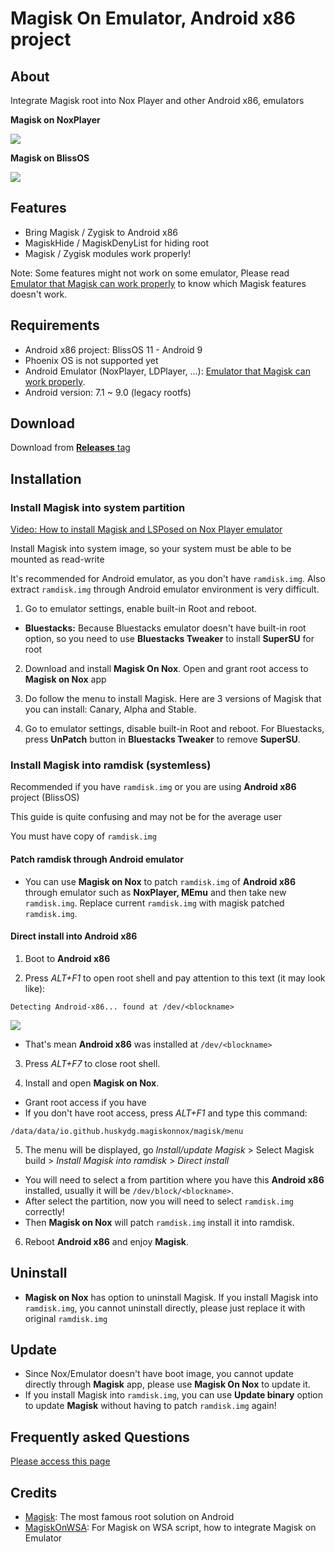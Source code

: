 # Magisk On Emulator, Android x86 project

## About
Integrate Magisk root into Nox Player and other Android x86, emulators

**Magisk on NoxPlayer**

<img src="https://i.imgur.com/dkuKfDt.png" />

**Magisk on BlissOS**

<img src="https://i.imgur.com/udNrMx2.jpg"/>

## Features

- Bring Magisk / Zygisk to Android x86
- MagiskHide / MagiskDenyList for hiding root
- Magisk / Zygisk modules work properly!

Note: Some features might not work on some emulator, Please read [Emulator that Magisk can work properly](https://github.com/HuskyDG/MagiskOnNox/wiki/Emulator-that-Magisk-can-work-properly) to know which Magisk features doesn't work.

## Requirements
- Android x86 project: BlissOS 11 - Android 9
- Phoenix OS is not supported yet
- Android Emulator (NoxPlayer, LDPlayer, ...): [Emulator that Magisk can work properly](https://github.com/HuskyDG/MagiskOnNox/wiki/Emulator-that-Magisk-can-work-properly).
- Android version: 7.1 ~ 9.0 (legacy rootfs)

## Download
Download from [**Releases** tag](https://github.com/HuskyDG/MagiskOnNox/releases/) 


## Installation

### Install Magisk into system partition

[Video: How to install Magisk and LSPosed on Nox Player emulator]( https://youtu.be/ZtZQPfZjFuU)


Install Magisk into system image, so your system must be able to be mounted as read-write

It's recommended for Android emulator, as you don't have `ramdisk.img`. Also extract `ramdisk.img` through Android emulator environment is very difficult.


1. Go to emulator settings, enable built-in Root and reboot.
-    **Bluestacks:**
    Because Bluestacks emulator doesn't have built-in root option, so you need to use **Bluestacks Tweaker** to install **SuperSU** for root


2. Download and install **Magisk On Nox**. Open and grant root access to **Magisk on Nox** app
3. Do follow the menu to install Magisk. Here are 3 versions of Magisk that you can install: Canary, Alpha and Stable.

4. Go to emulator settings, disable built-in Root and reboot. For Bluestacks, press **UnPatch** button in **Bluestacks Tweaker** to remove **SuperSU**.


### Install Magisk into ramdisk (systemless)

Recommended if you have `ramdisk.img` or you are using **Android x86** project (BlissOS)

This guide is quite confusing and may not be for the average user

You must have copy of `ramdisk.img`

#### Patch ramdisk through Android emulator

- You can use **Magisk on Nox** to patch `ramdisk.img` of **Android x86** through emulator such as **NoxPlayer, MEmu** and then take new `ramdisk.img`. Replace current `ramdisk.img` with magisk patched `ramdisk.img`.

#### Direct install into Android x86


1. Boot to **Android x86**

2. Press *ALT+F1* to open root shell and pay attention to this text (it may look like):
```
Detecting Android-x86... found at /dev/<blockname>
```
<img src="https://i.imgur.com/AmcrOyX.png" /> 

 -  That's mean **Android x86** was installed at `/dev/<blockname>`


3. Press *ALT+F7* to close root shell.

4. Install and open **Magisk on Nox**.
- Grant root access if you have
- If you don't have root access, press *ALT+F1* and type this command:
```
/data/data/io.github.huskydg.magiskonnox/magisk/menu
```

5. The menu will be displayed, go *Install/update Magisk* > Select Magisk build > *Install Magisk into ramdisk* > *Direct install*
- You will need to select a from partition where you have this **Android x86** installed, usually it will be `/dev/block/<blockname>`.
- After select the partition, now you will need to select `ramdisk.img` correctly!
- Then **Magisk on Nox** will patch `ramdisk.img` install it into ramdisk.

6. Reboot **Android x86** and enjoy **Magisk**.

## Uninstall

- **Magisk on Nox** has option to uninstall Magisk. If you install Magisk into `ramdisk.img`, you cannot uninstall directly, please just replace it with original `ramdisk.img`

## Update

- Since Nox/Emulator doesn't have boot image, you cannot update directly through **Magisk** app, please use **Magisk On Nox** to update it.
- If you install Magisk into `ramdisk.img`, you can use **Update binary** option to update **Magisk** without having to patch `ramdisk.img` again!


## Frequently asked Questions

[Please access this page](https://github.com/HuskyDG/MagiskOnNox/wiki)


## Credits
- [Magisk](https://github.com/topjohnwu/Magisk): The most famous root solution on Android
- [MagiskOnWSA](https://github.com/LSPosed/MagiskOnWSA): For Magisk on WSA script, how to integrate Magisk on Emulator
